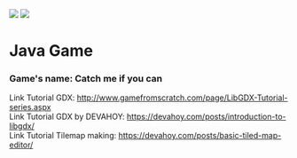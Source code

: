 <img src="https://github.com/nailtail/javagame/blob/master/main_menu.JPG"/>
<img src="https://github.com/nailtail/javagame/blob/master/ingame.JPG"/>

# Java Game

### Game's name: Catch me if you can

Link Tutorial GDX:  http://www.gamefromscratch.com/page/LibGDX-Tutorial-series.aspx <br>
Link Tutorial GDX by DEVAHOY: https://devahoy.com/posts/introduction-to-libgdx/ <br>
Link Tutorial Tilemap making: https://devahoy.com/posts/basic-tiled-map-editor/


